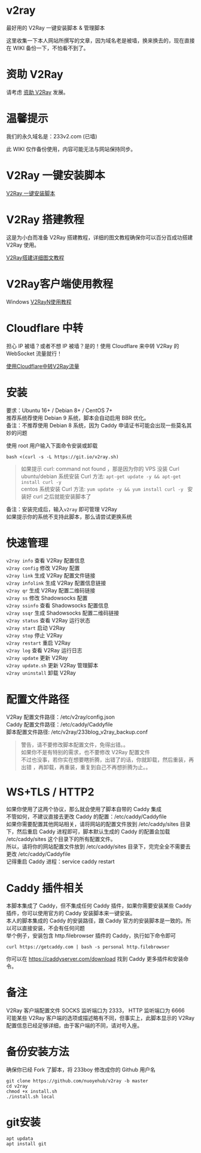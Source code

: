 # v2ray
最好用的 V2Ray 一键安装脚本 &amp; 管理脚本

这里收集一下本人网站所撰写的文章，因为域名老是被墙，换来换去的，现在直接在 WIKI 备份一下，不怕看不到了。

# 资助 V2Ray
请考虑 [资助 V2Ray](https://www.v2ray.com/chapter_00/02_donate.html) 发展。

# 温馨提示
我们的永久域名是：233v2.com (已墙)

此 WIKI 仅作备份使用，内容可能无法与网站保持同步。

# V2Ray 一键安装脚本
[V2Ray 一键安装脚本](https://github.com/233boy/v2ray/wiki/V2Ray%E4%B8%80%E9%94%AE%E5%AE%89%E8%A3%85%E8%84%9A%E6%9C%AC)

# V2Ray 搭建教程
这是为小白而准备 V2Ray 搭建教程，详细的图文教程确保你可以百分百成功搭建 V2Ray 使用。

[V2Ray搭建详细图文教程](https://github.com/233boy/v2ray/wiki/V2Ray%E6%90%AD%E5%BB%BA%E8%AF%A6%E7%BB%86%E5%9B%BE%E6%96%87%E6%95%99%E7%A8%8B)

# V2Ray客户端使用教程
Windows
[V2RayN使用教程](https://github.com/233boy/v2ray/wiki/V2RayN%E4%BD%BF%E7%94%A8%E6%95%99%E7%A8%8B)


# Cloudflare 中转
担心 IP 被墙？或者不想 IP 被墙？是的！使用 Cloudflare 来中转 V2Ray 的 WebSocket 流量就行！

[使用Cloudflare中转V2Ray流量](https://github.com/233boy/v2ray/wiki/%E4%BD%BF%E7%94%A8Cloudflare%E4%B8%AD%E8%BD%ACV2Ray%E6%B5%81%E9%87%8F)

# 安装
要求：Ubuntu 16+ / Debian 8+ / CentOS 7+  
推荐系统荐使用 Debian 9 系统，脚本会自动启用 BBR 优化。  
备注：不推荐使用 Debian 8 系统，因为 Caddy 申请证书可能会出现一些莫名其妙的问题   

使用 root 用户输入下面命令安装或卸载 

```
bash <(curl -s -L https://git.io/v2ray.sh)
```

> 
>如果提示 curl: command not found ，那是因为你的 VPS 没装 Curl  
>ubuntu/debian 系统安装 Curl 方法: ``apt-get update -y && apt-get install curl -y``  
>centos 系统安装 Curl 方法: ``yum update -y && yum install curl -y `` 
>安装好 curl 之后就能安装脚本了  

备注：安装完成后，输入``v2ray`` 即可管理 V2Ray  
如果提示你的系统不支持此脚本，那么请尝试更换系统  

# 快速管理
``v2ray info`` 查看 V2Ray 配置信息  
``v2ray config`` 修改 V2Ray 配置  
``v2ray link`` 生成 V2Ray 配置文件链接  
``v2ray infolink`` 生成 V2Ray 配置信息链接  
``v2ray qr`` 生成 V2Ray 配置二维码链接  
``v2ray ss`` 修改 Shadowsocks 配置  
``v2ray ssinfo`` 查看 Shadowsocks 配置信息  
``v2ray ssqr`` 生成 Shadowsocks 配置二维码链接  
``v2ray status`` 查看 V2Ray 运行状态  
``v2ray start`` 启动 V2Ray  
``v2ray stop`` 停止 V2Ray  
``v2ray restart`` 重启 V2Ray  
``v2ray log`` 查看 V2Ray 运行日志  
``v2ray update`` 更新 V2Ray  
``v2ray update.sh`` 更新 V2Ray 管理脚本  
``v2ray uninstall`` 卸载 V2Ray  

# 配置文件路径
V2Ray 配置文件路径：/etc/v2ray/config.json  
Caddy 配置文件路径：/etc/caddy/Caddyfile  
脚本配置文件路径: /etc/v2ray/233blog_v2ray_backup.conf  

>
>警告，请不要修改脚本配置文件，免得出错。。  
>如果你不是有特别的需求，也不要修改 V2Ray 配置文件  
>不过也没事，若你实在想要瞎折腾，出错了的话，你就卸载，然后重装，再出错 ，再卸载，再重装，重复到自己不再想折腾为止。。  
>

# WS+TLS / HTTP2
如果你使用了这两个协议，那么就会使用了脚本自带的 Caddy 集成  
不管如何，不建议直接去更改 Caddy 的配置：/etc/caddy/Caddyfile  
如果你需要配置其他网站相关，请将网站的配置文件放到 /etc/caddy/sites 目录下，然后重启 Caddy 进程即可，脚本默认生成的 Caddy 的配置会加载 /etc/caddy/sites 这个目录下的所有配置文件。  
所以，请将你的网站配置文件放到 /etc/caddy/sites 目录下，完完全全不需要去更改 /etc/caddy/Caddyfile  
记得重启 Caddy 进程：service caddy restart  

# Caddy 插件相关  
本脚本集成了 Caddy，但不集成任何 Caddy 插件，如果你需要安装某些 Caddy 插件，你可以使用官方的 Caddy 安装脚本来一键安装。  
本人的脚本集成的 Caddy 的安装路径，跟 Caddy 官方的安装脚本是一致的。所以可以直接安装，不会有任何问题  
举个例子，安装包含 http.filebrowser 插件的 Caddy，执行如下命令即可  

```
curl https://getcaddy.com | bash -s personal http.filebrowser
```

你可以在 https://caddyserver.com/download 找到 Caddy 更多插件和安装命令。  

# 备注
V2Ray 客户端配置文件 SOCKS 监听端口为 2333， HTTP 监听端口为 6666  
可能某些 V2Ray 客户端的选项或描述略有不同，但事实上，此脚本显示的 V2Ray 配置信息已经足够详细，由于客户端的不同，请对号入座。  

# 备份安装方法
确保你已经 Fork 了脚本，将 233boy 修改成你的 Github 用户名  

```
git clone https://github.com/nuoyehub/v2ray -b master
cd v2ray
chmod +x install.sh
./install.sh local
```

# git安装  

```
apt updata  
apt install git  
```
